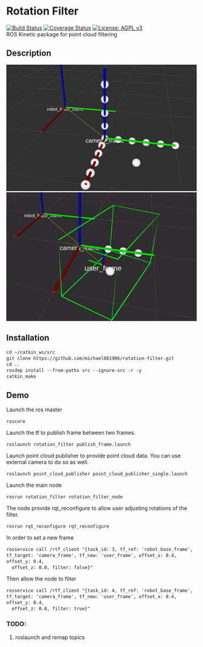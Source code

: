 # Rotation Filter
[![Build Status](https://travis-ci.org/michael081906/rotation_filter.svg?branch=master)](https://travis-ci.org/michael081906/rotation_filter)
[![Coverage Status](https://coveralls.io/repos/github/michael081906/rotation_filter/badge.svg?branch=master)](https://coveralls.io/github/michael081906/rotation_filter?branch=master)
[![License: AGPL v3](https://img.shields.io/badge/License-AGPL%20v3-blue.svg)](https://www.gnu.org/licenses/agpl-3.0)  
ROS Kinetic package for point cloud filtering

## Description
![origin-pointcloud](https://github.com/michael081906/rotation-filter/blob/michael081906-patch-readme/docs/demo_origin.png)  
![demo](https://github.com/michael081906/rotation-filter/blob/michael081906-patch-readme/docs/demo.gif)  
## Installation
```
cd ~/catkin_ws/src
git clone https://github.com/michael081906/rotation-filter.git
cd ..
rosdep install --from-paths src --ignore-src -r -y
catkin_make
```
## Demo  
Launch the ros master
```
roscore
```
Launch the tf to publish frame between two frames. 
```
roslaunch rotation_filter publish_frame.launch
```
Launch point cloud publisher to provide point cloud data. You can use external camera to do so as well.
```
roslaunch point_cloud_publisher point_cloud_publisher_single.launch
```
Launch the main node
```
rosrun rotation_filter rotation_filter_node
```
The node provide rqt_reconfigure to allow user adjusting rotations of the filter. 
```
rosrun rqt_reconfigure rqt_reconfigure
```
In order to set a new frame 
```
rosservice call /rtf_client "{task_id: 3, tf_ref: 'robot_base_frame', tf_target: 'camera_frame', tf_new: 'user_frame', offset_x: 0.4, offset_y: 0.4,
  offset_z: 0.0, filter: false}" 
```
Then allow the node to filter
```
rosservice call /rtf_client "{task_id: 4, tf_ref: 'robot_base_frame', tf_target: 'camera_frame', tf_new: 'user_frame', offset_x: 0.4, offset_y: 0.4,
  offset_z: 0.0, filter: true}"
```

### TODO:  
1. roslaunch and remap topics
